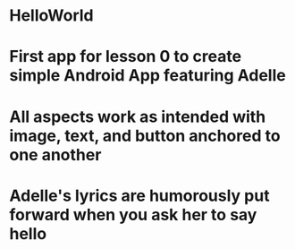 # HelloWorld
#
# First app for lesson 0 to create simple Android App featuring Adelle
# All aspects work as intended with image, text, and button anchored to one another
# Adelle's lyrics are humorously put forward when you ask her to say hello
